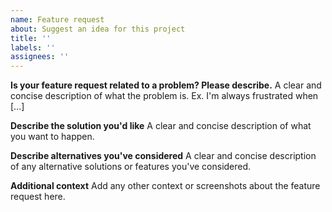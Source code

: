 ```yaml
---
name: Feature request
about: Suggest an idea for this project
title: ''
labels: ''
assignees: ''
---
```


**Is your feature request related to a problem? Please describe.** A clear and
concise description of what the problem is. Ex. I'm always frustrated when [...]

**Describe the solution you'd like** A clear and concise description of what you
 want to happen.

**Describe alternatives you've considered** A clear and concise description of
any alternative solutions or features you've considered.

**Additional context** Add any other context or screenshots about the feature
request here.
